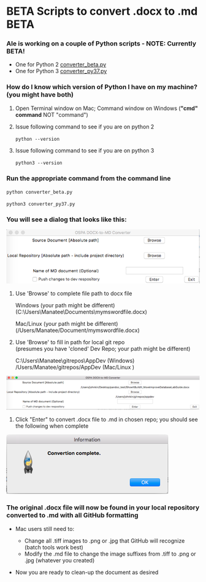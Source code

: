 # **BETA** Scripts to convert .docx to .md **BETA**

### Ale is working on a couple of Python scripts - NOTE: Currently BETA!
* One for Python 2  [converter_beta.py](https://raw.githubusercontent.com/jjking2019/ospa-github-ideas/master/files/converter_beta.py)
* One for Python 3  [converter_py37.py](https://raw.githubusercontent.com/jjking2019/ospa-github-ideas/master/files/converter_py37.py)

### How do I know which version of Python I have on my machine? (you might have both)

1. Open Terminal window on Mac; Command window on Windows (__"cmd" command__ NOT "command")

1. Issue following command to see if you are on python 2

   `python --version`

1. Issue following command to see if you are on python 3

   `python3 --version`

### Run the appropriate command from the command line

   `python converter_beta.py`

   `python3 converter_py37.py`

 ### You will see a dialog that looks like this:

  ![](images/PythonFormBrowse2.png)

1. Use 'Browse' to complete file path to docx file<br/>
   
   Windows (your path might be different)
    (C:\Users\Manatee\Documents\mymswordfile.docx)
   
   Mac/Linux (your path might be different)
    (/Users/Manatee/Document/mymswordfile.docx)

1. Use 'Browse' to fill in path for local git repo
    <br/>(presumes you have 'cloned' Dev Repo; your path might be different)

   C:\Users\Manatee\gitrepos\AppDev   (Windows)<br/>
   /Users/Manatee/gitrepos/AppDev     (Mac/Linux  )

  ![](images/PythonFormBrowse1.png)

1. Click "Enter" to convert .docx file to .md in chosen repo; you should see the following when complete

  ![](images/PythonScriptComplete.png)

### The original .docx file will now be found in your local repository converted to .md with all GitHub formatting

* Mac users still need to: 
   * Change all .tiff images to .png or .jpg that GitHub will recognize <br/>(batch tools work best) 
   * Modify the .md file to change the image suffixes from .tiff to .png or .jpg (whatever you created)

* Now you are ready to clean-up the document as desired

